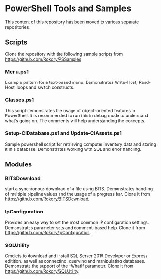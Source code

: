 # PowerShell Tools and Samples

This content of this repository has been moved to various separate repositories.

## Scripts

Clone the repository with the following sample scripts from <https://github.com/Rokory/PSSamples>

### Menu.ps1

Example pattern for a text-based menu. Demonstrates Write-Host, Read-Host, loops and switch constructs. 

### Classes.ps1

This script demonstrates the usage of object-oriented features in PowerShell. It is recommended to run this in debug mode to understand what's going on. The comments will help understanding the concepts.

### Setup-CIDatabase.ps1 and Update-CIAssets.ps1

Sample powershell script for retrieving computer inventory data and storing it in a database. Demonstrates working with SQL and error handling.

## Modules

### BITSDownload

start a synchronous download of a file using BITS. Demonstrates handling of multiple pipeline values and the usage of a progress bar. Clone it from <https://github.com/Rokory/BITSDownload>.

### IpConfiguration

Provides an easy way to set the most common IP configuration settings. Demonstrates parameter sets and comment-based help. Clone it from <https://github.com/Rokory/IpConfiguration>.

### SQLUtility

Cmdlets to download and install SQL Server 2019 Developer or Express editition, as well as connecting, querying and manipulating databases. Demonstrate the support of the -WhatIf parameter. Clone it from <https://github.com/Rokory/SQLUtility>.
